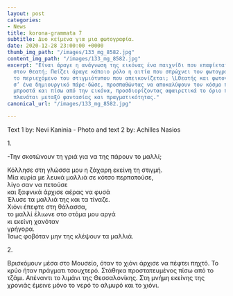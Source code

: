 ```yaml
---
layout: post
categories:
- News
title: korona-grammata 7
subtitle: Δυο κείμενα για μια φωτογραφία.
date: 2020-12-28 23:00:00 +0000
thumb_img_path: "/images/133_mg_8582.jpg"
content_img_path: "/images/133_mg_8582.jpg"
excerpt: "Είναι άραγε η ανάγνωση της εικόνας ένα παιχνίδι που επαφίεται αποκλειστικά
  στον θεατή; Παίζει άραγε κάποιο ρόλο η αιτία που σπρώχνει τον φωτογράφο να επιλέξει
  το περιεχόμενο του στιγμιότυπου που απεικονίζεται; \LΘεατής και φωτογράφος συνευρίσκονται
  σ’ ένα δημιουργικό πάρε-δώσε, προσπαθώντας να αποκαλύψουν τον κόσμο που υπάρχει
  μπροστά και πίσω από την εικόνα, προσδιορίζοντας αφαιρετικά το όριο που μπορεί να
  πλανάται μεταξύ φαντασίας και πραγματικότητας."
canonical_url: "/images/133_mg_8582.jpg"

---
```

Text 1 by: Nevi Kaninia - Photo and text 2 by: Achilles Nasios

1\.

\-Την σκοτώνουν τη γριά για να της πάρουν το μαλλί;

Κόλλησε στη γλώσσα μου η ζάχαρη εκείνη τη στιγμή.  
Μία κυρία με λευκά μαλλιά σε κότσο περπατούσε,  
λίγο σαν να πετούσε  
και ξαφνικά άρχισε αέρας να φυσά  
Έλυσε τα μαλλιά της και τα τίναζε.  
Χιόνι έπεφτε στη θάλασσα,  
το μαλλί έλιωνε στο στόμα μου αργά  
κι εκείνη χανόταν  
γρήγορα.  
Ίσως φοβόταν μην της κλέψουν τα μαλλιά.

2\.

Βρισκόμουν μέσα στο Μουσείο, όταν το χιόνι άρχισε να πέφτει πηχτό. Το κρύο ήταν πράγματι τσουχτερό. Στάθηκα προστατευμένος πίσω από το τζάμι. Απέναντι το λιμάνι της Θεσσαλονίκης. Στη μνήμη εκείνης της χρονιάς έμεινε μόνο το νερό το αλμυρό και το χιόνι.